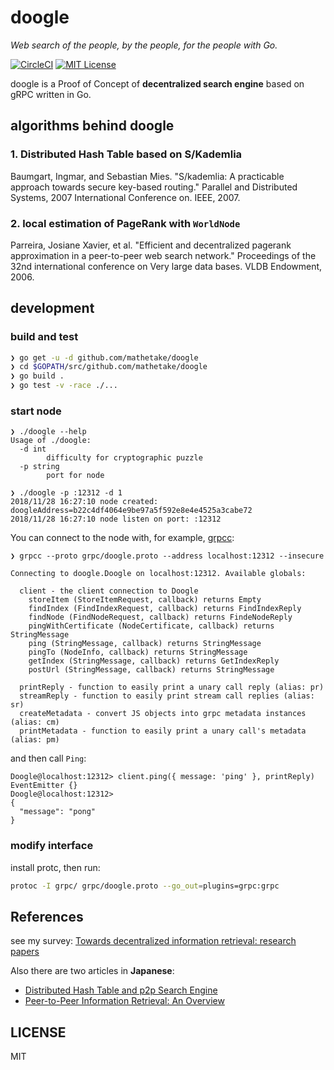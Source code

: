 # doogle 

_Web search of the people, by the people, for the people with Go._

[![CircleCI](https://circleci.com/gh/mathetake/doogle.svg?style=shield)](https://circleci.com/gh/mathetake/doogle)
[![MIT License](http://img.shields.io/badge/license-MIT-blue.svg?style=flat)](LICENSE)


doogle is a Proof of Concept of __decentralized search engine__ based on gRPC written in Go.

## algorithms behind doogle

### 1. Distributed Hash Table based on S/Kademlia
Baumgart, Ingmar, and Sebastian Mies. "S/kademlia: A practicable approach towards secure key-based routing." Parallel and Distributed Systems, 2007 International Conference on. IEEE, 2007.

### 2. local estimation of PageRank with `WorldNode`
Parreira, Josiane Xavier, et al. "Efficient and decentralized pagerank approximation in a peer-to-peer web search network." Proceedings of the 32nd international conference on Very large data bases. VLDB Endowment, 2006.


## development


### build and test

```bash
❯ go get -u -d github.com/mathetake/doogle
❯ cd $GOPATH/src/github.com/mathetake/doogle
❯ go build .
❯ go test -v -race ./...
```


### start node

```
❯ ./doogle --help
Usage of ./doogle:
  -d int
        difficulty for cryptographic puzzle
  -p string
        port for node

❯ ./doogle -p :12312 -d 1
2018/11/28 16:27:10 node created: doogleAddress=b22c4df4064e9be97a5f592e8e4e4525a3cabe72
2018/11/28 16:27:10 node listen on port: :12312
```

You can connect to the node with, for example, [grpcc](https://github.com/njpatel/grpcc):

```
❯ grpcc --proto grpc/doogle.proto --address localhost:12312 --insecure

Connecting to doogle.Doogle on localhost:12312. Available globals:

  client - the client connection to Doogle
    storeItem (StoreItemRequest, callback) returns Empty
    findIndex (FindIndexRequest, callback) returns FindIndexReply
    findNode (FindNodeRequest, callback) returns FindeNodeReply
    pingWithCertificate (NodeCertificate, callback) returns StringMessage
    ping (StringMessage, callback) returns StringMessage
    pingTo (NodeInfo, callback) returns StringMessage
    getIndex (StringMessage, callback) returns GetIndexReply
    postUrl (StringMessage, callback) returns StringMessage

  printReply - function to easily print a unary call reply (alias: pr)
  streamReply - function to easily print stream call replies (alias: sr)
  createMetadata - convert JS objects into grpc metadata instances (alias: cm)
  printMetadata - function to easily print a unary call's metadata (alias: pm)
```

and then call `Ping`:

```
Doogle@localhost:12312> client.ping({ message: 'ping' }, printReply)
EventEmitter {}
Doogle@localhost:12312>
{
  "message": "pong"
}
```


### modify interface

install protc,  then run:

```bash
protoc -I grpc/ grpc/doogle.proto --go_out=plugins=grpc:grpc
```

## References

see my survey: [Towards decentralized information retrieval: research papers](https://github.com/mathetake/notes/issues/1)


Also there are two articles in __Japanese__:
- [Distributed Hash Table and p2p Search Engine](https://scrapbox.io/layerx/Distributed_Hash_Table_and_p2p_Search_Engine)
- [Peer-to-Peer Information Retrieval: An Overview](https://scrapbox.io/layerx/%5BWIP%5DPeer-to-Peer_Information_Retrieval:_An_Overview)

## LICENSE

MIT
